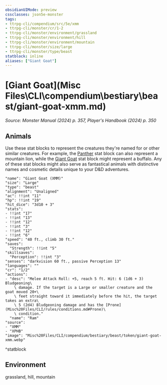 ```yaml
---
obsidianUIMode: preview
cssclasses: json5e-monster
tags:
- ttrpg-cli/compendium/src/5e/xmm
- ttrpg-cli/monster/cr/1-2
- ttrpg-cli/monster/environment/grassland
- ttrpg-cli/monster/environment/hill
- ttrpg-cli/monster/environment/mountain
- ttrpg-cli/monster/size/large
- ttrpg-cli/monster/type/beast
statblock: inline
aliases: ["Giant Goat"]
---
```

# [Giant Goat](Misc Files\CLI\compendium\bestiary\beast/giant-goat-xmm.md)
*Source: Monster Manual (2024) p. 357, Player's Handbook (2024) p. 350*  

## Animals

Use these stat blocks to represent the creatures they're named for or other similar creatures. For example, the [Panther](Misc%20Files/CLI/compendium/bestiary/beast/panther-xmm.md) stat block can also represent a mountain lion, while the [Giant Goat](Misc%20Files/CLI/compendium/bestiary/beast/giant-goat-xmm.md) stat block might represent a buffalo. Any of these stat blocks might also serve as fantastical animals with distinctive names and cosmetic details unique to your D&D adventures.

```statblock
"name": "Giant Goat (XMM)"
"size": "Large"
"type": "beast"
"alignment": "Unaligned"
"ac": !!int "11"
"hp": !!int "19"
"hit_dice": "3d10 + 3"
"stats":
- !!int "17"
- !!int "13"
- !!int "12"
- !!int "3"
- !!int "12"
- !!int "6"
"speed": "40 ft., climb 30 ft."
"saves":
  "Strength": !!int "5"
"skillsaves":
  "Perception": !!int "3"
"senses": "darkvision 60 ft., passive Perception 13"
"languages": ""
"cr": "1/2"
"actions":
- "desc": "Melee Attack Roll: +5, reach 5 ft. Hit: 6 (1d6 + 3) Bludgeoning\
    \ damage. If the target is a Large or smaller creature and the goat moved 20+\
    \ feet straight toward it immediately before the hit, the target takes an extra\
    \ 5 (2d4) Bludgeoning damage and has the [Prone](Misc%20Files/CLI/rules/conditions.md#Prone)\
    \ condition."
  "name": "Ram"
"source":
- "XMM"
- "XPHB"
"image": "Misc%20Files/CLI/compendium/bestiary/beast/token/giant-goat-xmm.webp"
```
^statblock

## Environment

grassland, hill, mountain